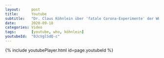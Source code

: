 ```yaml
---
layout:     post
title:      Youtube
subtitle:   "Dr. Claus Köhnlein über 'fatale Corona-Experimente' der WHO"
date:       2020-09-18
categories: Video
tags:       [youtube, who, köhnlein]
youtubeId:  "0JcVglSdQ-c"
---
```


{% include youtubePlayer.html id=page.youtubeId %}
